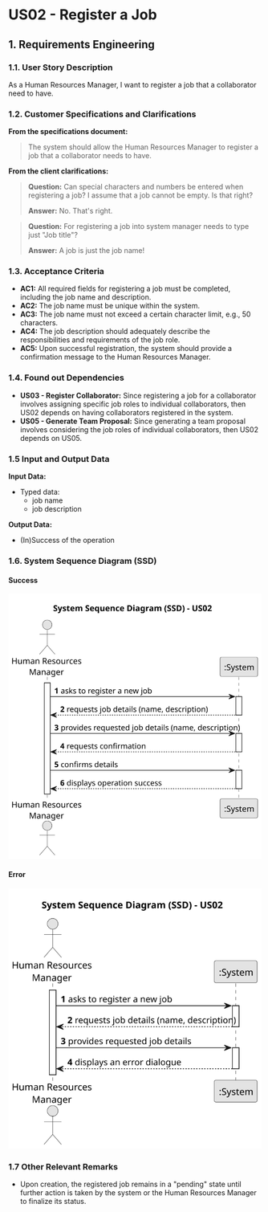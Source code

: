 # US02 - Register a Job


## 1. Requirements Engineering

### 1.1. User Story Description

As a Human Resources Manager, I want to register a job that a collaborator need to have.

### 1.2. Customer Specifications and Clarifications 

**From the specifications document:**

>	 The system should allow the Human Resources Manager to register a job that a collaborator needs to have.

**From the client clarifications:**

> **Question:** Can special characters and numbers be entered when registering a job? I assume that a job cannot be empty. Is that right?
>
> **Answer:** No. That's right.

> **Question:** For registering a job into system manager needs to type just "Job title"?
>
> **Answer:** A job is just the job name!

### 1.3. Acceptance Criteria

* **AC1:** All required fields for registering a job must be completed, including the job name and description.
* **AC2:** The job name must be unique within the system.
* **AC3:** The job name must not exceed a certain character limit, e.g., 50 characters.
* **AC4:** The job description should adequately describe the responsibilities and requirements of the job role.
* **AC5:** Upon successful registration, the system should provide a confirmation message to the Human Resources Manager.

### 1.4. Found out Dependencies

* **US03 - Register Collaborator:**  Since registering a job for a collaborator involves assigning specific job roles to individual collaborators, then US02 depends on having collaborators registered in the system.
* **US05 - Generate Team Proposal:** Since generating a team proposal involves considering the job roles of individual collaborators, then US02 depends on US05.
### 1.5 Input and Output Data

**Input Data:**

* Typed data:
    * job name
    * job description

**Output Data:**

* (In)Success of the operation

### 1.6. System Sequence Diagram (SSD)

#### Success

![System Sequence Diagram - Alternative Two](svg/us02-system-sequence-diagram-success-System_Sequence_Diagram__SSD____US02.svg)

#### Error
![System Sequence Diagram - Alternative One](svg/us02-system-sequence-diagram-error-System_Sequence_Diagram__SSD____US02.svg)


### 1.7 Other Relevant Remarks

* Upon creation, the registered job remains in a "pending" state until further action is taken by the system or the Human Resources Manager to finalize its status.